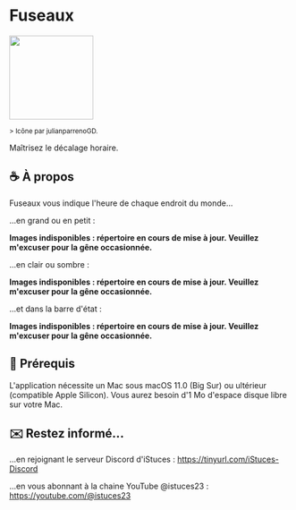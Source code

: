 # Fuseaux
<img a href="https://zupimages.net/viewer.php?id=23/22/dtlv.png"><img src="https://zupimages.net/up/23/22/dtlv.png" width="150"/>

<sub> > Icône par julianparrenoGD. </sub>

Maîtrisez le décalage horaire.

## ☕️ À propos
Fuseaux vous indique l'heure de chaque endroit du monde...

...en grand ou en petit :

**Images indisponibles : répertoire en cours de mise à jour. Veuillez m'excuser pour la gêne occasionnée.**

...en clair ou sombre :

**Images indisponibles : répertoire en cours de mise à jour. Veuillez m'excuser pour la gêne occasionnée.**

...et dans la barre d'état :

**Images indisponibles : répertoire en cours de mise à jour. Veuillez m'excuser pour la gêne occasionnée.**

## 🚀 Prérequis
L'application nécessite un Mac sous macOS 11.0 (Big Sur) ou ultérieur (compatible Apple Silicon).
Vous aurez besoin d'1 Mo d'espace disque libre sur votre Mac.

## ✉️ Restez informé...
...en rejoignant le serveur Discord d'iStuces : https://tinyurl.com/iStuces-Discord

...en vous abonnant à la chaine YouTube @istuces23 : https://youtube.com/@istuces23
